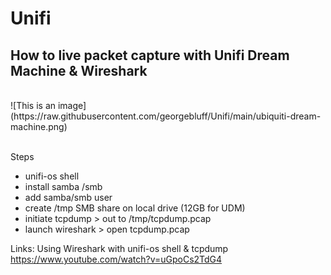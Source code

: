 # Unifi
## How to live packet capture with Unifi Dream Machine & Wireshark

<br/>
![This is an image](https://raw.githubusercontent.com/georgebluff/Unifi/main/ubiquiti-dream-machine.png) <br/><br/>


Steps
- unifi-os shell
- install samba /smb
- add samba/smb user
- create /tmp SMB share on local drive (12GB for UDM)
- initiate tcpdump > out to /tmp/tcpdump.pcap
- launch wireshark > open tcpdump.pcap

Links:
Using Wireshark with unifi-os shell & tcpdump </br> https://www.youtube.com/watch?v=uGpoCs2TdG4
